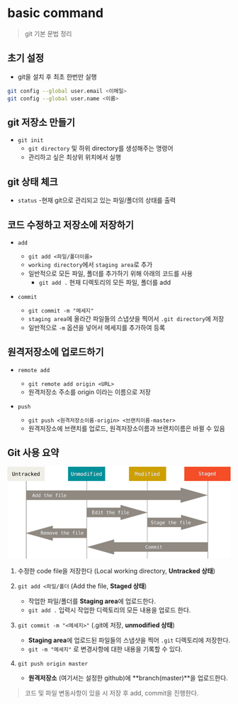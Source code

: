 # basic command
>git 기본 문법 정리

## 초기 설정
- git을 설치 후 최초 한번만 실행
```bash
git config --global user.email <이메일>
git config --global user.name <이름>

```

## git 저장소 만들기

- `git init`
    - `git directory` 및 하위 directory를 생성해주는 명령어
    - 관리하고 싶은 최상위 위치에서 실행

## git 상태 체크

- `status`
    -현재 git으로 관리되고 있는 파일/폴더의 상태를 출력

## 코드 수정하고 저장소에 저장하기

- `add`
    - `git add <파일/폴더이름>`
    - `working directory`에서 `staging area`로 추가
    - 일반적으로 모든 파일, 폴더를 추가하기 위해 아래의 코드를 사용
        - `git add .` 현재 디렉토리의 모든 파일, 폴더를 add

- `commit`
    - `git commit -m "메세지"`
    - `staging area`에 올라간 파일들의 스냅샷을 찍어서 `.git directory`에 저장
    - 일반적으로 `-m` 옵션을 넣어서 메세지를 추가하여 등록

## 원격저장소에 업로드하기

- `remote add`
    - `git remote add origin <URL>`
    - 원격저장소 주소를 origin 이라는 이름으로 저장

- `push`
    - `git push <원격저장소이름-origin> <브랜치이름-master>`
    - 원격저장소에 브랜치를 업로드, 원격저장소이름과 브랜치이름은 바뀔 수 있음

## Git 사용 요약
![Git_LifeCycle](./asset/Git_lifecycle.png)

1. 수정한 code file을 저장한다 (Local working directory, **Untracked 상태**)
2. `git add <파일/폴더` (Add the file, **Staged 상태**) 
    - 작업한 파일/폴더를 **Staging area**에 업로드한다.
    - `git add .` 입력시 작업한 디렉토리의 모든 내용을 업로드 한다.
3. `git commit -m "<메세지>"` (.git에 저장, **unmodified 상태**)    
    - **Staging area**에 업로드된 파일들의 스냅샷을 찍어 `.git` 디렉토리에 저장한다.
    - `git -m "메세지"` 로 변경사항에 대한 내용을 기록할 수 있다.

4. `git push origin master` 
    - **원격저장소** (여기서는 설정한 github)에 **branch(master)**을 업로드한다.

> 코드 및 파일 변동사항이 있을 시 저장 후 add, commit을 진행한다.
